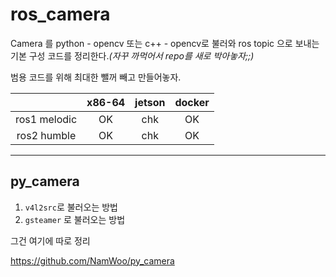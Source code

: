 # ros_camera

Camera 를 python - opencv 또는 c++ - opencv로 불러와 ros topic 으로 보내는 기본 구성 코드를 정리한다.*(자꾸 까먹어서 repo를 새로 박아놓자;;)*

범용 코드를 위해 최대한 뺄꺼 빼고 만들어놓자.


||x86-64|jetson|docker|
|:---:|:---:|:---:|:---:|
|ros1 melodic| OK|chk|OK|
|ros2 humble| OK|chk|OK|





---
## py_camera


1. `v4l2src`로 불러오는 방법
2. `gsteamer` 로 불러오는 방법

그건 여기에 따로 정리

https://github.com/NamWoo/py_camera
